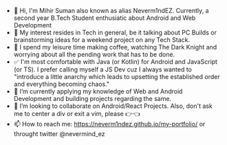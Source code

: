 - 👋 Hi, I'm Mihir Suman also known as alias Neverm1ndEZ. Currently, a second year B.Tech Student enthusiatic about Android and Web Development
- 👀 My interest resides in Tech in general, be it talking about PC Builds or brainstorming ideas for a weekend project on any Tech Stack. 
- 🥱 I spend my leisure time making coffee, watching The Dark Knight and worrying about all the pending work that has to be done.
- ✅ I'm most comfortable with Java (or Kotlin) for Android and JavaScript (or TS). I prefer calling myself a JS Dev cuz I always wanted to "introduce a little anarchy which leads to upsetting the established order and everything becoming chaos."
- 🌱 I’m currently applying my knowledge of Web and Android Development and building projects regarding the same.
- 💞️ I’m looking to collaborate on Android/React Projects. Also, don't ask me to center a div or exit a vim, please 👉👈
- 📫 How to reach me: https://neverm1ndez.github.io/my-portfolio/ or throught twitter @nevermind_ez

<!---
Neverm1ndEZ/Neverm1ndEZ is a ✨ special ✨ repository because its `README.md` (this file) appears on your GitHub profile.
You can click the Preview link to take a look at your changes.
--->

